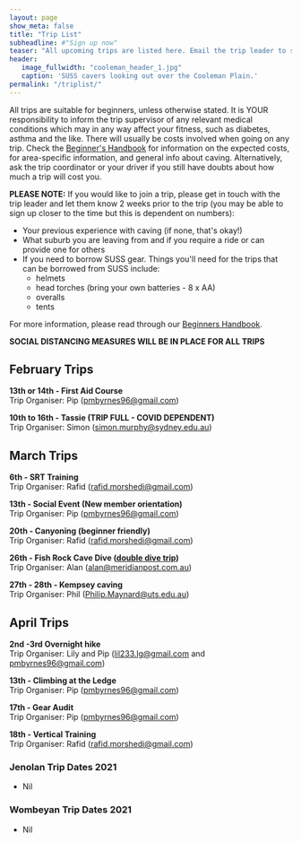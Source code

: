 ```yaml
---
layout: page
show_meta: false
title: "Trip List"
subheadline: #"Sign up now"
teaser: "All upcoming trips are listed here. Email the trip leader to sign up."
header:
   image_fullwidth: "cooleman_header_1.jpg"
   caption: 'SUSS cavers looking out over the Cooleman Plain.'
permalink: "/triplist/"
---
```


<!-- To Do convert this to auto genarage from a yaml file -->

All trips are suitable for beginners, unless otherwise stated.  It is YOUR responsibility to inform the trip supervisor of any relevant medical
conditions which may in any way affect your fitness, such as diabetes,
asthma and the like. There will usually be costs involved when going on any trip. Check the <a href="/assets/handbook.pdf">Beginner's Handbook</a>
for information on the expected costs, for area-specific information, and general info about caving. Alternatively, ask the trip coordinator or your driver
if you still have doubts about how much a trip will cost you.

**PLEASE NOTE:**
If you would like to join a trip, please get in touch with the trip leader and let them know 2 weeks prior to the trip (you may be able to sign up closer to the time but this is dependent on numbers):

-   Your previous experience with caving (if none, that's okay!)
-   What suburb you are leaving from and if you require a ride or can provide one for others
-   If you need to borrow SUSS gear. Things you'll need for the trips that can be borrowed from SUSS include:
    -   helmets
    -   head torches (bring your own batteries - 8 x AA)
    -   overalls
    -   tents

For more information, please read through our [Beginners Handbook](/assets/handbook.pdf).

**SOCIAL DISTANCING MEASURES WILL BE IN PLACE FOR ALL TRIPS**

## February Trips 

**13th or 14th - First Aid Course**   
Trip Organiser: Pip (pmbyrnes96@gmail.com)  

**10th to 16th - Tassie (TRIP FULL - COVID DEPENDENT)**  
Trip Organiser: Simon (simon.murphy@sydney.edu.au)


## March Trips 

**6th - SRT Training**   
Trip Organiser: Rafid (rafid.morshedi@gmail.com)    

**13th - Social Event (New member orientation)**   
Trip Organiser: Pip (pmbyrnes96@gmail.com) 

**20th - Canyoning (beginner friendly)**   
Trip Organiser: Rafid (rafid.morshedi@gmail.com) 

**26th - Fish Rock Cave Dive ([double dive trip](https://swrdive.com.au/))**   
Trip Organiser: Alan (alan@meridianpost.com.au) 

**27th - 28th - Kempsey caving**   
Trip Organiser: Phil (Philip.Maynard@uts.edu.au)  


## April Trips 

**2nd -3rd Overnight hike**   
Trip Organiser: Lily and Pip (lil233.lg@gmail.com and pmbyrnes96@gmail.com)    

**13th - Climbing at the Ledge**   
Trip Organiser: Pip (pmbyrnes96@gmail.com)  

**17th - Gear Audit**   
Trip Organiser: Pip (pmbyrnes96@gmail.com) 

**18th - Vertical Training**   
Trip Organiser: Rafid (rafid.morshedi@gmail.com) 

### Jenolan Trip Dates 2021  

- Nil

### Wombeyan Trip Dates 2021

- Nil

